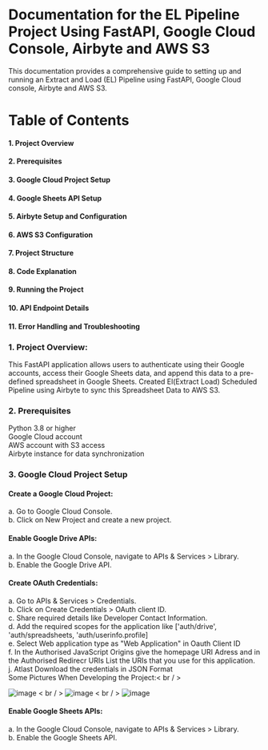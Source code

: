 # Documentation for the EL Pipeline Project Using FastAPI, Google Cloud Console, Airbyte and AWS S3

This documentation provides a comprehensive guide to setting up and running an Extract and Load (EL) Pipeline using FastAPI, Google Cloud console, Airbyte and AWS S3.

# Table of Contents
#### 1. Project Overview
#### 2. Prerequisites
#### 3. Google Cloud Project Setup
#### 4. Google Sheets API Setup
#### 5. Airbyte Setup and Configuration
#### 6. AWS S3 Configuration
#### 7. Project Structure
#### 8. Code Explanation
#### 9. Running the Project
#### 10. API Endpoint Details
#### 11. Error Handling and Troubleshooting

### 1. Project Overview:
This FastAPI application allows users to authenticate using their Google accounts, access their Google Sheets data, and append this data to a pre-defined spreadsheet in Google Sheets. Created El(Extract Load) Scheduled Pipeline using Airbyte to sync this Spreadsheet Data to AWS S3.

### 2. Prerequisites
  Python 3.8 or higher<br>
  Google Cloud account<br>
  AWS account with S3 access<br>
  Airbyte instance for data synchronization<br>

### 3. Google Cloud Project Setup
#### Create a Google Cloud Project:
a. Go to Google Cloud Console.<br>
b. Click on New Project and create a new project.<br>

#### Enable Google Drive APIs:
a. In the Google Cloud Console, navigate to APIs & Services > Library.<br>
b. Enable the Google Drive API.<br>

#### Create OAuth Credentials:
a. Go to APIs & Services > Credentials.<br>
b. Click on Create Credentials > OAuth client ID.<br>
c. Share required details like Developer Contact Information.<br>
d. Add the required scopes for the application like ['auth/drive', 'auth/spreadsheets, 'auth/userinfo.profile]<br>
e. Select Web application type as "Web Application" in Oauth Client ID<br>
f. In the Authorised JavaScript Origins give the homepage URI Adress and in the Authorised Redirecr URIs List the URIs that you use for this application.<br>
j. Atlast Download the credentials in JSON Format<br>
Some Pictures When Developing the Project:< br / > 

![image](https://github.com/user-attachments/assets/05000e72-1aff-4e5a-8b50-d857074a980c)
< br / > 
![image](https://github.com/user-attachments/assets/b4d29f42-3cca-4fff-bc33-18fcd7798967)
< br / > 
![image](https://github.com/user-attachments/assets/a386022d-89b7-4c81-b813-54cf913e09fd)

#### Enable Google Sheets APIs:
a. In the Google Cloud Console, navigate to APIs & Services > Library.<br>
b. Enable the Google Sheets API.<br>
